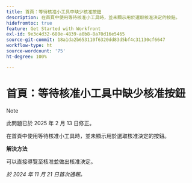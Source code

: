 ```yaml
---
title: 首頁：等待核准小工具中缺少核准按鈕
description: 在首頁中使用等待核准小工具時，並未顯示用於選取核准決定的按鈕。
hidefromtoc: true
feature: Get Started with Workfront
exl-id: 9e3c4d32-680e-4839-a0b8-8a70d16e5465
source-git-commit: 18a1da2b653110f6320dd83d5bf4c31130cf6647
workflow-type: ht
source-wordcount: '75'
ht-degree: 100%

---
```


# 首頁：等待核准小工具中缺少核准按鈕

>[!NOTE]
>
>此問題已於 2025 年 2 月 13 日修正。

在首頁中使用等待核准小工具時，並未顯示用於選取核准決定的按鈕。

**解決方法**

可以直接導覽至核准並做出核准決定。

_於 2024 年 11 月 21 日首次通報。_
